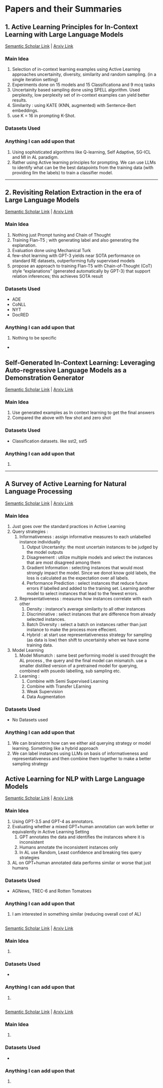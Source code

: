 # Papers and their Summaries

## 1. Active Learning Principles for In-Context Learning with Large Language Models

[Semantic Scholar Link](https://www.semanticscholar.org/reader/91c37a88c2b320725057260677ae79f3cdaa492b) | [Arxiv Link](https://arxiv.org/abs/2305.14264)

### Main Idea

1. Selection of in-context learning examples using Active Learning approaches uncertainity, diversity, similarity and random sampling. (in a single iteration setting)
2. Experiments done on 15 models and 15 Classificationa and 9 mcq tasks
3. Uncertainity based sampling done using SPELL algorithm. Used perplexity, low perplexity set of in-context examples can yield better results.
4. Similarity : using KATE (KNN, augmented) with Sentence-Bert embeddings.
5. use K = 16 in prompting K-Shot.

### Datasets Used

### Anything I can add upon that

1. Using sophisticated algorithms like Q-learning, Self Adaptive, SG-ICL and MI in AL paradigm.
2. Rather using Active learning principles for prompting. We can use LLMs to identify what can be the best datapoints from the training data (with providing llm the labels) to train a classifier model.

---

## 2. Revisiting Relation Extraction in the era of Large Language Models

[Semantic Scholar Link](https://www.semanticscholar.org/reader/97782a67971c4ff1a74bf07e82fe20b2c4bf86c4) | [Arxiv Link](https://arxiv.org/abs/2305.05003)

### Main Idea

1. Nothing just Prompt tuning and Chain of Thought
2. Training Flan-T5 ; with generating label and also generating the explanation.
3. Evaluation done using Mechanical Turk
4. few-shot learning with GPT-3 yields near SOTA performance on standard RE datasets, outperforming fully supervised models
5. propose an approach to training Flan-T5 with Chain-of-Thought (CoT) style “explanations” (generated automatically by GPT-3) that support relation inferences; this achieves SOTA result

### Datasets Used

- ADE
- CoNLL
- NYT
- DocRED

### Anything I can add upon that

1. Nothing to be specific

-

## Self-Generated In-Context Learning: Leveraging Auto-regressive Language Models as a Demonstration Generator

[Semantic Scholar Link](https://www.semanticscholar.org/reader/dcbf62f17dad0f4554f91c822d141fb92f78429a) | [Arxiv Link](https://arxiv.org/abs/2206.08082)

### Main Idea

1. Use generated examples as In context learning to get the final answers
2. Compared the above with few shot and zero shot

### Datasets Used

- Classification datasets. like sst2, sst5

### Anything I can add upon that

1.

---

## A Survey of Active Learning for Natural Language Processing

[Semantic Scholar Link](https://www.semanticscholar.org/reader/3cd98a010b36832fc2bd8368cd4f34c72cd0ac6f) | [Arxiv Link]()

### Main Idea

1. Just goes over the standard practices in Active Learning
2. Query strategies :
   1. Informativeness : assign informative measures to each unlabelled instance individually
      1. Output Uncertanity: the most uncertain instances to be judged by the model outputs
      2. Disagreement : utilize multiple models and select the instances that are most disagreed among them
      3. Gradient Information : selecting instances that would most strongly impact the model. Since we donot know gold labels, the loss is calculated as the expectation over all labels.
      4. Performance Prediction : select instances that reduce future errors if labelled and added to the training set. Learning another model to select instances that lead to the fewest errors.
   2. Representativeness : measures how instances correlate with each other
      1. Density : instance's average similarity to all other instances
      2. Discriminative : select instances that are difference from already selected instances.
      3. Batch Diversity : select a batch on instances rather than just instance to make the process more effecient.
      4. Hybrid : at start use representativenesss strategy for sampling (as data is low) then shift to uncertainity when we have some training data.
3. Model Learning
   1. Model Mismatch : same best performing model is used throught the AL process , the query and the final model can mismatch. use a smaller distilled version of a pretrained model for querying, combined with psuedo labelling, sub sampling etc.
   2. Learning :
      1. Combine with Semi Supervised Learning
      2. Combine with Transfer LEarning
      3. Weak Supervision
      4. Data Augmentation

### Datasets Used

- No Datasets used

### Anything I can add upon that

1. We can brainstorm how can we either aid querying strategy or model learning. Something like a hybrid approach
2. We can label instances using LLMs on basis of informativeness and representativeness and then combine them together to make a better sampling strategy

## Active Learning for NLP with Large Language Models

[Semantic Scholar Link](https://www.semanticscholar.org/reader/3bc585cf8ae5953a5ea91a38a34981354f0a5a82) | [Arxiv Link]()

### Main Idea

1. Using GPT-3.5 and GPT-4 as annotators.
2. Evaluating whether a mixed GPT+human annotation can work better or equivalently in Active Learning Setting
   1. GPT annotates the data and identifies the instances where it is inconsistent
   2. Humans annotate the inconsistent instances only
   3. In AL use Random, Least confidence and breaking ties query strategies
3. AL on GPT+human annotated data performs similar or worse that just humans

### Datasets Used

- AGNews, TREC-6 and Rotten Tomatoes

### Anything I can add upon that

1. I am interested in something similar (reducing overall cost of AL)

##

[Semantic Scholar Link]() | [Arxiv Link]()

### Main Idea

1.

### Datasets Used

-

### Anything I can add upon that

1.

##

[Semantic Scholar Link]() | [Arxiv Link]()

### Main Idea

1.

### Datasets Used

-

### Anything I can add upon that

1.
